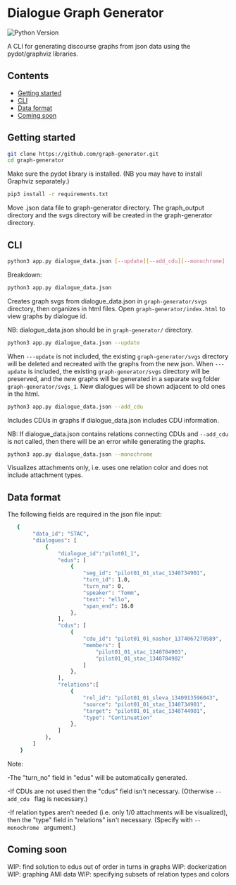 # Dialogue Graph Generator

![Python Version](https://img.shields.io/badge/python-3.9-blue)

A CLI for generating discourse graphs from json data using the pydot/graphviz libraries.

## Contents
* [Getting started](#start)
* [CLI](#cli)
* [Data format](#json)
* [Coming soon](#features)

## Getting started

```bash
git clone https://github.com/graph-generator.git
cd graph-generator
```
Make sure the pydot library is installed. 
(NB you may have to install Graphviz separately.)

```bash
pip3 install -r requirements.txt
```

Move .json data file to graph-generator directory.
The graph_output directory and the svgs directory will be created in the graph-generator directory.

## CLI

```bash
python3 app.py dialogue_data.json [--update][--add_cdu][--monochrome]
```

Breakdown:

```bash
python3 app.py dialogue_data.json
```
Creates graph svgs from dialogue_data.json in ```graph-generator/svgs``` directory, 
then organizes in html files. Open ```graph-generator/index.html``` to view graphs by dialogue id. 

NB: dialogue_data.json should be in ```graph-generator/``` directory.

```bash
python3 app.py dialogue_data.json --update
```
When ```---update``` is not included, the existing ```graph-generator/svgs``` directory will be deleted
and recreated with the graphs from the new json. When ```---update``` is included, the existing
```graph-generator/svgs``` directory will be preserved, and the new graphs will be generated in a separate
svg folder ```graph-generator/svgs_1```. New dialogues will be shown adjacent to old ones in the html.


```bash
python3 app.py dialogue_data.json --add_cdu
```
Includes CDUs in graphs if dialogue_data.json includes CDU information.

NB: If dialogue_data.json contains relations connecting CDUs and ```--add_cdu``` is not called, then
there will be an error while generating the graphs.

```bash
python3 app.py dialogue_data.json --monochrome
```
Visualizes attachments only, i.e. uses one relation color and does not include attachment types.


## Data format

The following fields are required in the json file input:

```bash
   {
        "data_id": "STAC",
        "dialogues": [
            {
                "dialogue_id":"pilot01_1",
                "edus": [
                    {
                        "seg_id": "pilot01_01_stac_1340734901",
                        "turn_id": 1.0,
                        "turn_no": 0,
                        "speaker": "Tomm",
                        "text": "ello",
                        "span_end": 16.0   
                    },
                ],
                "cdus": [
                    {
                        "cdu_id": "pilot01_01_nasher_1374067270589",
                        "members": [
                            "pilot01_01_stac_1340784903",
                            "pilot01_01_stac_1340784902"
                        ]
                    },
                ], 
                "relations":[
                    {
                        "rel_id": "pilot01_01_sleva_1340913596043",
                        "source": "pilot01_01_stac_1340734901",
                        "target": "pilot01_01_stac_1340744901",
                        "type": "Continuation"
                    },
                ]
            }, 
        ]
    }

```

Note:

-The "turn_no" field in "edus" will be automatically generated.

-If CDUs are not used then the "cdus" field isn't necessary.
(Otherwise ```--add_cdu ``` flag is necessary.)

-If relation types aren't needed (i.e. only 1/0 attachments will be visualized), 
 then the "type" field in "relations" isn't necessary.
(Specify with ```--monochrome ``` argument.)


## Coming soon

WIP: find solution to edus out of order in turns in graphs
WIP: dockerization
WIP: graphing AMI data
WIP: specifying subsets of relation types and colors
